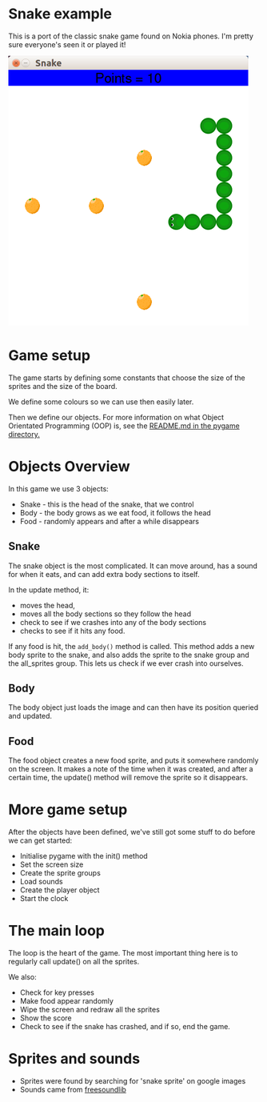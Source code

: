 # Snake example

This is a port of the classic snake game found on Nokia phones. I'm pretty sure
everyone's seen it or played it!

![screenshot](screenshot.png)

# Game setup

The game starts by defining some constants that choose the size of the sprites
and the size of the board. 

We define some colours so we can use then easily later.

Then we define our objects. For more information on what Object Orientated
Programming (OOP) is, see the [README.md in the pygame directory.](../README.md) 

# Objects Overview

In this game we use 3 objects:

* Snake - this is the head of the snake, that we control
* Body - the body grows as we eat food, it follows the head
* Food - randomly appears and after a while disappears

## Snake

The snake object is the most complicated. It can move around, has a sound for
when it eats, and can add extra body sections to itself. 

In the update method, it:

* moves the head, 
* moves all the body sections so they follow the head 
* check to see if we crashes into any of the body sections
* checks to see if it hits any food.

If any food is hit, the `add_body()` method is called. This method adds a new
body sprite to the snake, and also adds the sprite to the snake group and the
all_sprites group. This lets us check if we ever crash into ourselves.

## Body

The body object just loads the image and can then have its position queried and
updated.

## Food

The food object creates a new food sprite, and puts it somewhere randomly on the
screen. It makes a note of the time when it was created, and after a certain
time, the update() method will remove the sprite so it disappears.

# More game setup

After the objects have been defined, we've still got some stuff to do before we
can get started:

* Initialise pygame with the init() method
* Set the screen size
* Create the sprite groups
* Load sounds
* Create the player object
* Start the clock

# The main loop

The loop is the heart of the game. The most important thing here is to regularly
call update() on all the sprites.

We also:

* Check for key presses
* Make food appear randomly
* Wipe the screen and redraw all the sprites
* Show the score
* Check to see if the snake has crashed, and if so, end the game.

# Sprites and sounds

* Sprites were found by searching for 'snake sprite' on google images
* Sounds came from [freesoundlib](https://www.freesound.org/)
